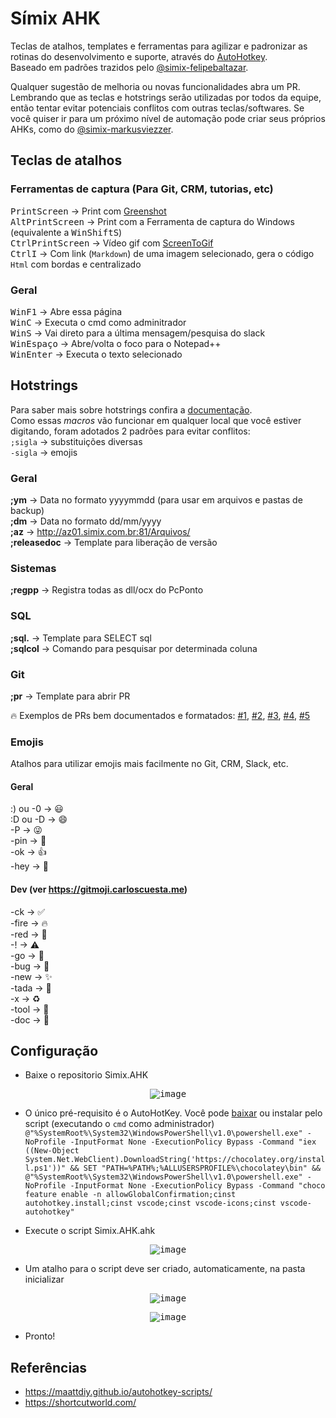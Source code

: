 # Símix AHK

Teclas de atalhos, templates e ferramentas para agilizar e padronizar as rotinas do desenvolvimento e suporte, através do [AutoHotkey](https://www.autohotkey.com/).  
Baseado em padrões trazidos pelo [@simix-felipebaltazar](https://github.com/simix-felipebaltazar).

Qualquer sugestão de melhoria ou novas funcionalidades abra um PR. Lembrando que as teclas e hotstrings serão utilizadas por todos da equipe, então tentar evitar potenciais conflitos com outras teclas/softwares. Se você quiser ir para um próximo nível de automação pode criar seus próprios AHKs, como do [@simix-markusviezzer](https://maattdiy.github.io/autohotkey-scripts/).

## Teclas de atalhos

### Ferramentas de captura (Para Git, CRM, tutorias, etc)
<kbd>PrintScreen</kbd> → Print com [Greenshot](https://getgreenshot.org/)  
<kbd>Alt</kbd><kbd>PrintScreen</kbd> → Print com a Ferramenta de captura do Windows (equivalente a <kbd>Win</kbd><kbd>Shift</kbd><kbd>S</kbd>)  
<kbd>Ctrl</kbd><kbd>PrintScreen</kbd> → Vídeo gif com [ScreenToGif](https://www.screentogif.com/)  
<kbd>Ctrl</kbd><kbd>I</kbd> → Com link (`Markdown`) de uma imagem selecionado, gera o código `Html` com bordas e centralizado

### Geral
<kbd>Win</kbd><kbd>F1</kbd> → Abre essa página  
<kbd>Win</kbd><kbd>C</kbd> → Executa o cmd como adminitrador  
<kbd>Win</kbd><kbd>S</kbd> → Vai direto para a última mensagem/pesquisa do slack  
<kbd>Win</kbd><kbd>Espaço</kbd> → Abre/volta o foco para o Notepad++  
<kbd>Win</kbd><kbd>Enter</kbd> → Executa o texto selecionado  

## Hotstrings

Para saber mais sobre hotstrings confira a [documentação](https://www.autohotkey.com/docs/Hotstrings.htm).  
Como essas *macros* vão funcionar em qualquer local que você estiver digitando, foram adotados 2 padrões para evitar conflitos:  
`;sigla` → substituições diversas  
`-sigla` → emojis

### Geral
**;ym** → Data no formato yyyymmdd (para usar em arquivos e pastas de backup)  
**;dm** → Data no formato dd/mm/yyyy  
**;az** → http://az01.simix.com.br:81/Arquivos/  
**;releasedoc** → Template para liberação de versão

### Sistemas
**;regpp** → Registra todas as dll/ocx do PcPonto

### SQL
**;sql.** → Template para SELECT sql  
**;sqlcol** → Comando para pesquisar por determinada coluna  

### Git
**;pr** → Template para abrir PR  

🔥 Exemplos de PRs bem documentados e formatados: [#1](https://github.com/simixsistemas/SuperMidia/pull/159), [#2](https://github.com/simixsistemas/SuperMidia.Cloud/pull/108), [#3](https://github.com/simixsistemas/SuperMidia.Web/pull/99), [#4](https://github.com/simixsistemas/PcPonto.Scripts/pull/14), [#5](https://github.com/simixsistemas/PcPonto.Servidor/pull/2)

### Emojis

Atalhos para utilizar emojis mais facilmente no Git, CRM, Slack, etc.

#### Geral
:) ou -0 → 😃  
:D ou -D → 😄  
-P → 😜  
-pin → 📌  
-ok → 👍  
-hey → 📣

#### Dev (ver https://gitmoji.carloscuesta.me)
-ck → ✅  
-fire → 🔥  
-red → 🚨  
-! → ⚠  
-go → 🚀  
-bug → 🐛  
-new → ✨  
-tada → 🎉  
-x → ♻️  
-tool → 🔧  
-doc → 📝  

## Configuração

* Baixe o repositorio Simix.AHK
<p align="center">
	<kbd>
		<img src="https://user-images.githubusercontent.com/42358163/61240196-0581f480-a717-11e9-84ef-73b39b594361.png" alt="image" style="max-width:100%;"/>
	</kbd>
</p>

* O único pré-requisito é o AutoHotKey. Você pode [baixar](https://www.autohotkey.com/download/) ou instalar pelo script (executando o `cmd` como administrador)  
`@"%SystemRoot%\System32\WindowsPowerShell\v1.0\powershell.exe" -NoProfile -InputFormat None -ExecutionPolicy Bypass -Command "iex ((New-Object System.Net.WebClient).DownloadString('https://chocolatey.org/install.ps1'))" && SET "PATH=%PATH%;%ALLUSERSPROFILE%\chocolatey\bin" && @"%SystemRoot%\System32\WindowsPowerShell\v1.0\powershell.exe" -NoProfile -InputFormat None -ExecutionPolicy Bypass -Command "choco feature enable -n allowGlobalConfirmation;cinst autohotkey.install;cinst vscode;cinst vscode-icons;cinst vscode-autohotkey"`

* Execute o script Simix.AHK.ahk
<p align="center">
	<kbd>
		<img src="https://user-images.githubusercontent.com/42358163/61240146-e97e5300-a716-11e9-91f9-dd70c0d0febb.gif" alt="image" style="max-width:100%;"/>
	</kbd>
</p>

* Um atalho para o script deve ser criado, automaticamente, na pasta inicializar
<p align="center">
	<kbd>
		<img src="https://user-images.githubusercontent.com/42358163/61240317-4d088080-a717-11e9-9896-99f487662c90.png" alt="image" style="max-width:100%;"/>
	</kbd>
</p>
<p align="center">
	<kbd>
		<img src="https://user-images.githubusercontent.com/42358163/61240332-58f44280-a717-11e9-8f6c-91488ad67ded.png" alt="image" style="max-width:100%;"/>
	</kbd>
</p>

* Pronto!

## Referências

- https://maattdiy.github.io/autohotkey-scripts/
- https://shortcutworld.com/
